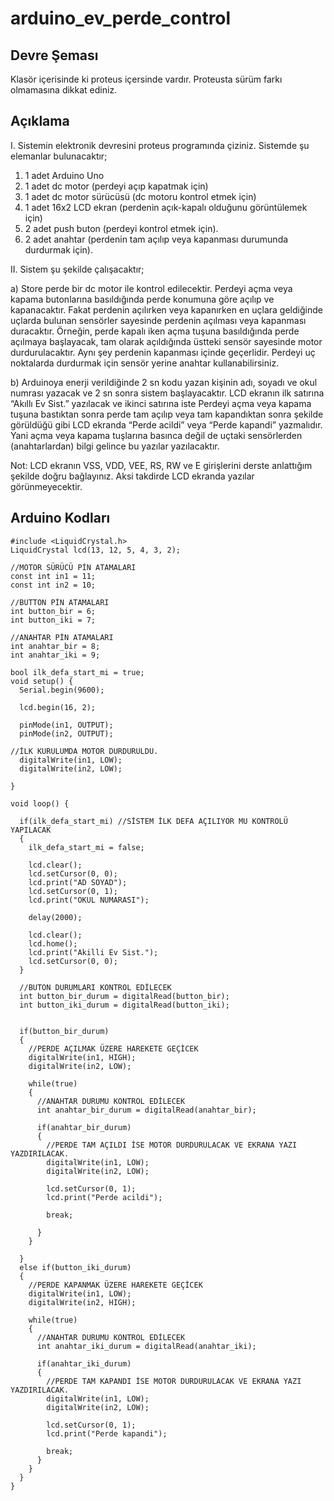# arduino_ev_perde_control

## Devre Şeması
Klasör içerisinde ki proteus içersinde vardır. Proteusta sürüm farkı olmamasına dikkat ediniz.

## Açıklama

I. Sistemin elektronik devresini proteus programında çiziniz. Sistemde şu elemanlar bulunacaktır;

1. 1 adet Arduino Uno
2. 1 adet dc motor (perdeyi açıp kapatmak için)
3. 1 adet dc motor sürücüsü (dc motoru kontrol etmek için)
4. 1 adet 16x2 LCD ekran (perdenin açık-kapalı olduğunu görüntülemek için)
5. 2 adet push buton (perdeyi kontrol etmek için).
6.  2 adet anahtar  (perdenin tam açılıp veya kapanması durumunda durdurmak için).

II. Sistem şu şekilde çalışacaktır;

a)	Store perde bir dc motor ile kontrol edilecektir. Perdeyi açma veya kapama butonlarına basıldığında perde konumuna göre açılıp ve kapanacaktır. Fakat perdenin açılırken veya kapanırken en uçlara geldiğinde uçlarda bulunan sensörler sayesinde perdenin açılması veya kapanması duracaktır. Örneğin, perde kapalı iken açma tuşuna basıldığında perde açılmaya başlayacak, tam olarak açıldığında üstteki sensör sayesinde motor durdurulacaktır. Aynı şey perdenin kapanması içinde geçerlidir. Perdeyi uç noktalarda durdurmak için sensör yerine anahtar kullanabilirsiniz.

b)	Arduinoya enerji verildiğinde 2 sn kodu yazan kişinin adı, soyadı ve okul numrası yazacak ve 2 sn sonra sistem başlayacaktır. LCD ekranın ilk satırına “Akıllı Ev Sist.” yazılacak ve ikinci satırına iste Perdeyi açma veya kapama tuşuna bastıktan sonra perde tam açılıp veya tam kapandıktan sonra şekilde görüldüğü gibi LCD ekranda “Perde acildi” veya “Perde kapandi” yazmalıdır. Yani açma veya kapama tuşlarına basınca değil de uçtaki sensörlerden (anahtarlardan) bilgi gelince bu yazılar yazılacaktır.

Not: LCD ekranın VSS, VDD, VEE, RS, RW ve E girişlerini derste anlattığım şekilde doğru bağlayınız. Aksi takdirde LCD ekranda yazılar görünmeyecektir.

## Arduino Kodları
```
#include <LiquidCrystal.h>
LiquidCrystal lcd(13, 12, 5, 4, 3, 2);

//MOTOR SÜRÜCÜ PİN ATAMALARI
const int in1 = 11;
const int in2 = 10;

//BUTTON PİN ATAMALARI
int button_bir = 6;
int button_iki = 7;

//ANAHTAR PİN ATAMALARI
int anahtar_bir = 8;
int anahtar_iki = 9;

bool ilk_defa_start_mi = true;
void setup() {
  Serial.begin(9600);
  
  lcd.begin(16, 2);

  pinMode(in1, OUTPUT);
  pinMode(in2, OUTPUT);

//İLK KURULUMDA MOTOR DURDURULDU.
  digitalWrite(in1, LOW);
  digitalWrite(in2, LOW);

}

void loop() {

  if(ilk_defa_start_mi) //SİSTEM İLK DEFA AÇILIYOR MU KONTROLÜ YAPILACAK
  {
    ilk_defa_start_mi = false;
    
    lcd.clear();
    lcd.setCursor(0, 0);
    lcd.print("AD SOYAD");
    lcd.setCursor(0, 1);
    lcd.print("OKUL NUMARASI");

    delay(2000);

    lcd.clear();
    lcd.home();
    lcd.print("Akilli Ev Sist.");
    lcd.setCursor(0, 0);
  }
  
  //BUTON DURUMLARI KONTROL EDİLECEK
  int button_bir_durum = digitalRead(button_bir);
  int button_iki_durum = digitalRead(button_iki);


  if(button_bir_durum)
  {
    //PERDE AÇILMAK ÜZERE HAREKETE GEÇİCEK
    digitalWrite(in1, HIGH);
    digitalWrite(in2, LOW);

    while(true)
    {
      //ANAHTAR DURUMU KONTROL EDİLECEK
      int anahtar_bir_durum = digitalRead(anahtar_bir);

      if(anahtar_bir_durum)
      {
        //PERDE TAM AÇILDI İSE MOTOR DURDURULACAK VE EKRANA YAZI YAZDIRILACAK.
        digitalWrite(in1, LOW);
        digitalWrite(in2, LOW);

        lcd.setCursor(0, 1);
        lcd.print("Perde acildi");

        break;
    
      }
    }
    
  }
  else if(button_iki_durum)
  {
    //PERDE KAPANMAK ÜZERE HAREKETE GEÇİCEK
    digitalWrite(in1, LOW);
    digitalWrite(in2, HIGH);

    while(true)
    {
      //ANAHTAR DURUMU KONTROL EDİLECEK
      int anahtar_iki_durum = digitalRead(anahtar_iki);

      if(anahtar_iki_durum)
      {
        //PERDE TAM KAPANDI İSE MOTOR DURDURULACAK VE EKRANA YAZI YAZDIRILACAK.
        digitalWrite(in1, LOW);
        digitalWrite(in2, LOW);
    
        lcd.setCursor(0, 1);
        lcd.print("Perde kapandi");

        break;
      }
    }
  }
}
```
